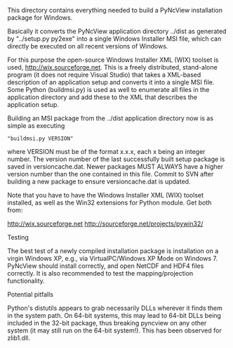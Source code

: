 This directory contains everything needed to build a PyNcView installation
package for Windows.

Basically it converts the PyNcView application directory ../dist as generated
by "../setup.py py2exe" into a single Windows Installer MSI file, which can
directly be executed on all recent versions of Windows.

For this purpose the open-source Windows Installer XML (WIX) toolset is used,
http://wix.sourceforge.net. This is a freely distributed, stand-alone program
(it does not require Visual Studio) that takes a XML-based description of an
application setup and converts it into a single MSI file. Some Python
(buildmsi.py) is used as well to enumerate all files in the application
directory and add these to the XML that describes the application setup.

Building an MSI package from the ../dist application directory now is as simple
as executing

    "buildmsi.py VERSION"

where VERSION must be of the format x.x.x, each x being an integer number. The
version number of the last successfully built setup package is saved in
versioncache.dat. Newer packages MUST ALWAYS have a higher version number than
the one contained in this file. Commit to SVN after building a new package to
ensure versioncache.dat is updated.

Note that you have to have the Windows Installer XML (WIX) toolset installed,
as well as the Win32 extensions for Python module. Get both from:

http://wix.sourceforge.net
http://sourceforge.net/projects/pywin32/

Testing

The best test of a newly compiled installation package is installation on a
virgin Windows XP, e.g., via VirtualPC/Windows XP Mode on Windows 7. PyNcView
should install correctly, and open NetCDF and HDF4 files correctly. It is also
recommended to test the mapping/projection functionality.

Potential pitfalls

Python's distutils appears to grab necessarily DLLs wherever it finds them in
the system path. On 64-bit systems, this may lead to 64-bit DLLs being included
in the 32-bit package, thus breaking pyncview on any other system (it may still
run on the 64-bit system!). This has been observed for zlib1.dll.
